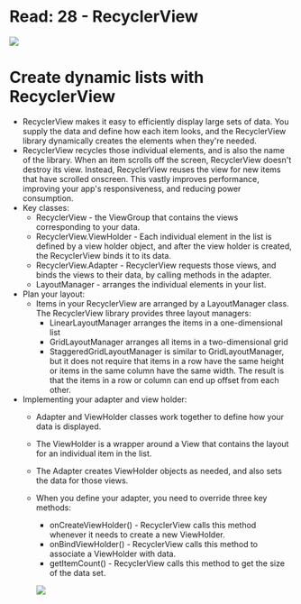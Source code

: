# Read: 28 - RecyclerView
![](https://assets.alexandria.raywenderlich.com/books/aa/images/dba1d2447c1511bd7cf0bf86ef9acfea87a334b3bd5edbe4340cec2df8341b7d/original.png)
# **Create dynamic lists with RecyclerView**

  * RecyclerView makes it easy to efficiently display large sets of data. You supply the data and define how each item looks, and the RecyclerView library dynamically creates the elements when they're needed.
  * RecyclerView recycles those individual elements, and is also the name of the library. When an item scrolls off the screen, RecyclerView doesn't destroy its view. Instead, RecyclerView reuses the view for new items that have scrolled onscreen. This vastly improves performance, improving your app's responsiveness, and reducing power consumption.
  * Key classes: 
    - RecyclerView - the ViewGroup that contains the views corresponding to your data. 
    -  RecyclerView.ViewHolder - Each individual element in the list is defined by a view holder object, and after the view holder is created, the RecyclerView binds it to its data. 
    -  RecyclerView.Adapter - RecyclerView requests those views, and binds the views to their data, by calling methods in the adapter. 
    -  LayoutManager - arranges the individual elements in your list. 
  * Plan your layout:
    - Items in your RecyclerView are arranged by a LayoutManager class. The RecyclerView library provides three layout managers: 
      * LinearLayoutManager arranges the items in a one-dimensional list
      * GridLayoutManager arranges all items in a two-dimensional grid
      * StaggeredGridLayoutManager is similar to GridLayoutManager, but it does not require that items in a row have the same height or items in the same column have the same width. The result is that the items in a row or column can end up offset from each other.
  * Implementing your adapter and view holder:
    - Adapter and ViewHolder classes work together to define how your data is displayed.
    - The ViewHolder is a wrapper around a View that contains the layout for an individual item in the list.
    - The Adapter creates ViewHolder objects as needed, and also sets the data for those views. 
    - When you define your adapter, you need to override three key methods: 
      * onCreateViewHolder() - RecyclerView calls this method whenever it needs to create a new ViewHolder. 
      * onBindViewHolder() - RecyclerView calls this method to associate a ViewHolder with data. 
      * getItemCount() - RecyclerView calls this method to get the size of the data set. 

      ![](https://pbs.twimg.com/media/Dl64OTLV4AAeEY_.jpg)